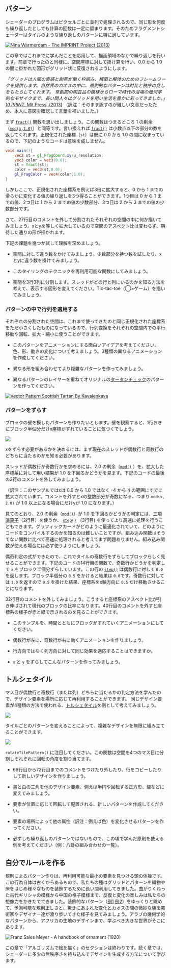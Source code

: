 ## パターン

シェーダーのプログラムはピクセルごとに並列で処理されるので、同じ形を何度も繰り返したとしても計算の回数は一定に留まります。そのためフラグメントシェーダーはタイルのような繰り返しのパターンに特に適しています。

[ ![Nina Warmerdam - The IMPRINT Project (2013)](warmerdam.jpg) ](../editor.php#09/dots5.frag)

この章ではこれまでに学んだことを応用して、描画領域のなかで繰り返しを行います。前章で行ったのと同様に、空間座標に対して掛け算を行い、0.0 から 1.0 の間に掛かれた図形がグリッド状に反復されるようにします。

*「グリッドは人間の直感と創意が働く枠組み、構築と解体のためのフレームワークを提供します。自然界のカオスの中に、規則的なパターンは対比と秩序の兆しをもたらしてくれます。
草創期の陶芸品の模様からローマ時代の浴場の幾何学的なモザイクまで、長い間人々はグリッドを用い生活を豊かに彩ってきました。」*[*10 PRINT*, Mit Press, (2013)](http://10print.org/)
（訳注：そのまま訳すのが難しい文章だったため、本人に意図を確認して言葉を補いました。）

まず [```fract()```](../glossary/?search=fract) 関数を思い出しましょう。この関数はつまるところ 1 の剰余 （[```mod(x,1.0)```](../glossary/?search=mod)）と同等です。言い換えれば [```fract()```](../glossary/?search=fract) は小数点以下の部分の数を返してくれます。正規化された座標（```st```）は既に 0.0 から 1.0 の間に収まっているので、下記のようなコードは意味を成しません。

```glsl
void main(){
	vec2 st = gl_FragCoord.xy/u_resolution;
	vec3 color = vec3(0.0);
    st = fract(st);
	color = vec3(st,0.0);
	gl_FragColor = vec4(color,1.0);
}
```

しかしここで、正規化された座標系を例えば3倍に拡大すると、0 から 1 までの滑らかに変化する値の繰り返しを3つ得ることができます。1つ目は 0 から 1 までの値、2つ目は 1 から 2 までの値の少数部分、3つ目は 2 から 3 までの値の少数部分です。

<div class="codeAndCanvas" data="grid-making.frag"></div>

さて、27行目のコメントを外して分割されたそれぞれの空間の中に何か描いてみましょう。xとyを等しく拡大しているので空間のアスペクト比は変わらず、期待した通りの形が描かれます。

下記の課題を幾つか試して理解を深めましょう。

* 空間に対して違う数をかけてみましょう。少数部分を持つ数を試したり、xとyに違う数を掛けてみましょう。

* このタイリングのテクニックを再利用可能な関数にしてみましょう。

* 空間を3行3列に分割します。スレッドがどの行と列にいるのかを知る方法を考えて、表示する図形を変えてください。Tic-tac-toe（◯×ゲーム）を描いてみましょう。

### パターンの中で行列を適用する

それぞれの分割された空間は、これまで使ってきたのと同じ正規化された座標系をただ小さくしたものになっているので、行列変換をそれぞれの空間内での平行移動や回転、拡大・縮小に使うことができます。

<div class="codeAndCanvas" data="checks.frag"></div>

* このパターンをアニメーションにする面白いアイデアを考えてください。色、形、動きの変化について考えましょう。3種類の異なるアニメーションを作成してください。

* 異なる形を組み合わせてより複雑なパターンを作ってみましょう。


<a href="../editor.php#09/diamondtiles.frag"><canvas id="custom" class="canvas" data-fragment-url="diamondtiles.frag"  width="520px" height="200px"></canvas></a>

* 異なるパターンのレイヤーを重ねてオリジナルの[タータンチェック](https://www.google.com/search?q=scottish+patterns+fabric&tbm=isch&tbo=u&source=univ&sa=X&ei=Y1aFVfmfD9P-yQTLuYCIDA&ved=0CB4QsAQ&biw=1399&bih=799#tbm=isch&q=Scottish+Tartans+Patterns)のパターンを作ってください。

[ ![Vector Pattern Scottish Tartan By Kavalenkava](tartan.jpg) ](http://graphicriver.net/item/vector-pattern-scottish-tartan/6590076)

### パターンをずらす

ブロックの壁を模したパターンを作りたいとします。壁を観察すると、1行おきにブロック半個分だけx座標がずれていることに気づくでしょう。

![](brick.jpg)

xをずらす必要があるかを決めるには、まず現在のスレッドが偶数行と奇数行のどちらに当たるのかを知る必要があります。

スレッドが偶数行か奇数行かを求めるには、2.0 の剰余（[```mod()```](../glossary/?search=mod) ）を、拡大した座標系に対して用い結果が 1.0 を下回るかどうかを見ます。下記のコードの最後の2行のコメントを外してみましょう。

<div class="simpleFunction" data="y = mod(x,2.0);
// y = mod(x,2.0) < 1.0 ? 0. : 1. ;
// y = step(1.0,mod(x,2.0));"></div>

（訳注：このサンプルではxは 0.0 から 1.0 ではなく -4 から 4 の範囲にすでに拡大されています。コメントを外すとxの整数部分が奇数になる、つまり ```mod(x, 2.0)``` が 1.0 以上になる場合にだけyが 1.0 になります。）

見てのとおり、2.0 の剰余（[```mod()```](../glossary/?search=mod)）が 1.0
を下回るかどうかの判定には、[三項演算子](https://ja.wikipedia.org/wiki/%E6%9D%A1%E4%BB%B6%E6%BC%94%E7%AE%97%E5%AD%90)（2行目）を使うか、 [```step()```](../glossary/?search=step) （3行目) を使ってより高速に処理を行うこともできます。グラフィックカードがどのように最適化されていて、どのようにコードをコンパイルするのかを知るのは難しいことですが、組み込み関数はそうでない関数に比べて高速に処理されると考えてまず問題ありません。組み込み関数が使える場合には必ず使うようにしましょう。

偶奇判定の式ができたので、これでタイルの奇数行をずらしてブロックらしく見せることができます。下記のコードの14行目の関数で、奇数行かどうかを判定して ```x``` をブロック半個分ずらしています。この行の [```step()```](../glossary/?search=step) は偶数行に対して ```0.0``` を返します。ブロック半個分の ```0.5``` をかけると結果は ```0.0```です。奇数行に対しては ```1.0``` を返すので ```0.5``` を掛けた結果、座標系をx軸方向に ```0.5``` だけ移動させることになります。

32行目のコメントを外してみましょう。こうすると座標系のアスペクト比が引き伸ばされて現代のブロックの比率になります。40行目のコメントを外すと座標系の様子が赤と緑で示されるのを見ることができます。

<div class="codeAndCanvas" data="bricks.frag"></div>

* このサンプルを、時間とともにブロックがずれていくアニメーションにしてください。

* 偶数行が左に、奇数行が右に動くアニメーションを作りましょう。

* 行方向ではなく列方向に対して同じ効果を適応することはできますか。

* ```x``` と ```y``` をずらしてこんなパターンを作ってみましょう。

<a href="../editor.php#09/marching_dots.frag"><canvas id="custom" class="canvas" data-fragment-url="marching_dots.frag"  width="520px" height="200px"></canvas></a>

## トルシェタイル

マス目が偶数行と奇数行（または列）どちらに当たるかの判定方法を学んだので、デザイン要素を場所に応じて再利用することができます。
同じデザイン要素が4種類の方法で使われる、[トルシェタイル](http://en.wikipedia.org/wiki/Truchet_tiles)を例として考えてみましょう。

![](truchet-00.png)

タイルごとのパターンを変えることによって、複雑なデザインを無限に組み立てることができます。

![](truchet-01.png)

```rotateTilePattern()``` に注目してください。この関数は空間を4つのマス目に分割しそれぞれに回転の角度を割り当てます。

<div class="codeAndCanvas" data="truchet.frag"></div>

* 69行目から72行目までのコメントをつけたり外したり、行をコピーしたりして新しいデザインを作りましょう。

* 黒と白の三角を他のデザイン要素、例えば半円や回転する正方形、線などに変えてみましょう。

* 要素が位置に応じて回転して配置される、新しいパターンを作成してください。

* 要素の場所によって他の属性（訳注：例えば色）を変化させるパターンを作ってください。

* 必ずしも繰り返しのパターンではないもので、この項で学んだ原則を使える例を考えてください（例：八卦の組み合わせの一覧）。

<a href="../editor.php#09/iching-01.frag"><canvas id="custom" class="canvas" data-fragment-url="iching-01.frag"  width="520px" height="200px"></canvas></a>

## 自分でルールを作る

規則によるパターン作りは、再利用可能な最小の要素を見つける頭の体操です。この行為自体は古くからあるもので、私たちの種はグリッドとパターンを織物や床をはじめ様々なものを装飾するために長い間利用してきました。曲がりくねった古代ギリシャの模様から中国の格子模様まで、反復と変化の楽しみは私たちの想像力をかきたててきました。装飾的なパターン（[例1](https://archive.org/stream/traditionalmetho00chririch#page/130/mode/2up) [例2](https://www.pinterest.com/patriciogonzv/paterns/)）をゆっくりと眺めて、予測可能な規則正しさと、驚きにあふれた変化とカオスの間の微妙な線を芸術家やデザイナー達が渡り歩いてきた様子を見てみましょう。アラブの幾何学的なパターンから、アフリカの生地のデザインまで、学ぶべき大きな世界がそこにあります。

![Franz Sales Meyer - A handbook of ornament (1920)](geometricpatters.png)

この章で「アルゴリズムで絵を描く」のセクションは終わりです。続く章では、シェーダーに多少の無秩序さを持ち込んでデザインを生成する方法について学びます。
